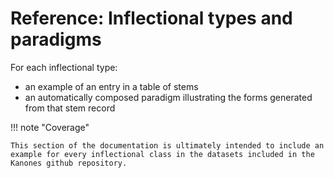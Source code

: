 # Reference: Inflectional types and paradigms


For each inflectional type:

- an example of an entry in a table of stems
- an automatically composed paradigm illustrating the forms generated from that stem record

!!! note "Coverage"

    This section of the documentation is ultimately intended to include an example for every inflectional class in the datasets included in the Kanones github repository.